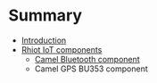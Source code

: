 # Summary

* [Introduction](README.md)
* [Rhiot IoT components](rhiot_iot_components.md)
   * [Camel Bluetooth component](camel_bluetooth_component.md)
   * Camel GPS BU353 component

